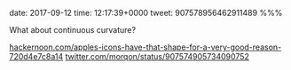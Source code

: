 date: 2017-09-12
time: 12:17:39+0000
tweet: 907578956462911489
%%%

What about continuous curvature?

[hackernoon.com/apples-icons-have-that-shape-for-a-very-good-reason-720d4e7c8a14](https://hackernoon.com/apples-icons-have-that-shape-for-a-very-good-reason-720d4e7c8a14) [twitter.com/morqon/status/907574905734090752](https://twitter.com/morqon/status/907574905734090752)
